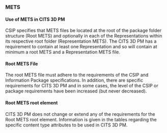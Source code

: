 ### METS

#### Use of METS in CITS 3D PM

CSIP specifies that METS files be located at the root of the package folder structure (Root METS) and optionally in each of the Representations within its respective root folder (Representation METS). The CITS 3D PM has a requirement to contain at least one Representation and so will contain at minimum a root METS and a Representation METS file. 

#### Root METS File

The root METS file must adhere to the requirements of the CSIP and Information Package specifications. In addition, there are specific requirements for CITS 3D PM and in some cases, the level of the CSIP or package requirements have been increased (but never decreased).

#### Root METS root element

CITS 3D PM does not change or extend any of the requirements for the Root METS root element. Information is given in the tables regarding the specific content type attributes to be used in CITS 3D PM.
